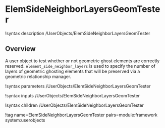 # ElemSideNeighborLayersGeomTester

!syntax description /UserObjects/ElemSideNeighborLayersGeomTester

## Overview

A user object to test whether or not geometric ghost elements are correctly reserved.
`element_side_neighbor_layers` is used to specify the number of layers of
geometric ghosting elements that will be preserved via a geometric relationship manager.


!syntax parameters /UserObjects/ElemSideNeighborLayersGeomTester

!syntax inputs /UserObjects/ElemSideNeighborLayersGeomTester

!syntax children /UserObjects/ElemSideNeighborLayersGeomTester

!tag name=ElemSideNeighborLayersGeomTester pairs=module:framework system:userobjects

